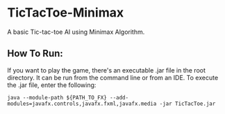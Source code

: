 # TicTacToe-Minimax
A basic Tic-tac-toe AI using Minimax Algorithm.

## How To Run:
If you want to play the game, there's an executable .jar file in the root directory. It can be run from the command line or from an IDE.
To execute the .jar file, enter the following:

```java --module-path ${PATH_TO_FX} --add-modules=javafx.controls,javafx.fxml,javafx.media -jar TicTacToe.jar ```
